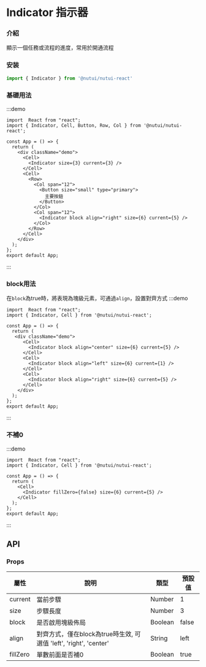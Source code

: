 # Indicator 指示器

### 介紹

顯示一個任務或流程的進度，常用於開通流程

### 安装

```javascript
import { Indicator } from '@nutui/nutui-react'
```
### 基礎用法
:::demo
```tsx
import  React from "react";
import { Indicator, Cell, Button, Row, Col } from '@nutui/nutui-react';

const App = () => {
  return (
    <div className="demo">
      <Cell>
        <Indicator size={3} current={3} />
      </Cell>
      <Cell>
        <Row>
          <Col span="12">
            <Button size="small" type="primary">
              主要按鈕
            </Button>
          </Col>
          <Col span="12">
            <Indicator block align="right" size={6} current={5} />
          </Col>
        </Row>
      </Cell>
    </div>
  );
};
export default App;
```
:::
### block用法
在`block`為true時，將表現為塊級元素，可通過`align`，設置對齊方式
:::demo
```tsx
import  React from "react";
import { Indicator, Cell } from '@nutui/nutui-react';

const App = () => {
  return (
   <div className="demo">
      <Cell>
        <Indicator block align="center" size={6} current={5} />
      </Cell>
      <Cell>
        <Indicator block align="left" size={6} current={1} />
      </Cell>
      <Cell>
        <Indicator block align="right" size={6} current={5} />
      </Cell>
    </div>
  );
};
export default App;
```
:::
### 不補0
:::demo
```tsx
import  React from "react";
import { Indicator, Cell } from '@nutui/nutui-react';

const App = () => {
  return (
    <Cell>
      <Indicator fillZero={false} size={6} current={5} />
    </Cell>
  );
};
export default App;
```
:::


## API

### Props

| 屬性 | 說明 | 類型 | 預設值           |
|--------------|----------------------------------|--------|------------------|
| current  | 當前步驟               | Number | 1              |
| size       | 步驟長度                         | Number | 3               |
| block | 是否啟用塊級佈局     | Boolean | false |
| align | 對齊方式，僅在block為true時生效, 可選值 'left', 'right', 'center'| String | left |
| fillZero     | 單數前面是否補0       | Boolean | true        |

